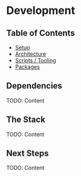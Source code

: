 # Development

## Table of Contents

- [Setup](development/setup.md)
- [Architecture](development/architecture.md)
- [Scripts / Tooling](development/scripts-tooling.md)
- [Packages](development/packages.md)

## Dependencies

TODO: Content

## The Stack

TODO: Content

## Next Steps

TODO: Content
